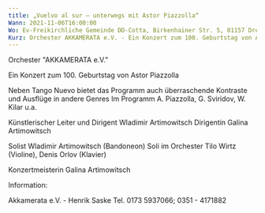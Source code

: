 ```yaml
---
title: „Vuelvo al sur – unterwegs mit Astor Piazzolla“
Wann: 2021-11-06T16:00:00
Wo: Ev-Freikirchliche Gemeinde DD-Cotta, Birkenhainer Str. 5, 01157 Dresden
Kurz: Orchester AKKAMERATA e.V. - Ein Konzert zum 100. Geburtstag von Astor Piazzolla  - Künstlerischer Leiter Wladimir Artimowitsch
---
```


Orchester "AKKAMERATA e.V."

Ein Konzert zum 100. Geburtstag von Astor Piazzolla

Neben Tango Nuevo bietet das Programm auch überraschende Kontraste und Ausflüge in andere Genres
Im Programm A. Piazzolla, G. Sviridov, W. Kilar u.a.

Künstlerischer Leiter und Dirigent Wladimir Artimowitsch
Dirigentin Galina Artimowitsch

Solist Wladimir Artimowitsch (Bandoneon) 
 Soli im Orchester Tilo Wirtz (Violine), Denis Orlov (Klavier) 

Konzertmeisterin Galina Artimowitsch 


Information:
 
Akkamerata e.V. - Henrik Saske 
Tel. 0173 5937066; 0351 - 4171882